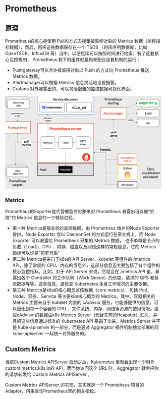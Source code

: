 # Prometheus

## 原理

Prometheus的核心是使用 Pull的方式去搜集被监控对象的 Metrics 数据（监控指标数据），然后，再把这些数据保存在一个 TSDB （时间序列数据库，比如 OpenTSDB、InfluxDB 等）当中，以便后续可以按照时间进行检索。有了这套核心监控机制， Prometheus 剩下的组件就是用来配合这套机制的运行：

- Pushgateway可以允许被监控对象以 Push 的方式向 Prometheus 推送 Metrics 数据。
- Alertmanager可以根据 Metrics 信息灵活地设置报警。
- Grafana 对外暴露出的、可以灵活配置的监控数据可视化界面。

![image-20200201142901718](figures/image-20200201142901718.png)

### Metrics

Prometheus的Exporter是代替被监控对象来对 Prometheus 暴露出可以被“抓取”的 Metrics 信息的一个辅助进程。

- 第一种 Metrics是宿主机的监控数据，由 Prometheus 维护的Node Exporter 提供。Node Exporter 会以 DaemonSet 的方式运行在宿主机上。而 Node Exporter 可以暴露给 Prometheus 采集的 Metrics 数据， 也不单单是节点的负载（Load）、CPU 、内存、磁盘以及网络这样的常规信息，它的 Metrics 指标可以说是“包罗万象”
- 第二种 Metrics是来自于k8s的 API Server、kubelet 等组件的 /metrics API。除了常规的 CPU、内存的信息外，这部分信息还主要包括了各个组件的核心监控指标。比如，对于 API Server 来说，它就会在 /metrics API 里，暴露出各个 Controller 的工作队列（Work Queue）的长度、请求的 QPS 和延迟数据等等。这些信息，是检查 Kubernetes 本身工作情况的主要依据。
- 第三种 Metrics是k8s的核心概念监控数据（core metrics），包括 Pod、Node、容器、Service 等主要k8s核心概念的 Metrics。其中，容器相关的 Metrics 主要来自于 kubelet 内置的 cAdvisor 服务，它能够提供的信息，可以细化到每一个容器的 CPU 、文件系统、内存、网络等资源的使用情况。这些cAdvisor的数据由k8s Metrics Server（代替先前的Heapster）汇总，并且把这些信息通过标准的 Kubernetes API 暴露了出来。Metrics Server 并不是 kube-apiserver 的一部分，而是通过 Aggregator 插件机制独立部署的同 kube-apiserver 一起统一对外服务的。

## Custom Metrics

当把Custom Metrics APIServer 启动之后，Kubernetes 里就会出现一个叫作custom.metrics.k8s.io的 API。而当你访问这个 URL 时，Aggregator 就会把你的请求转发给 Custom Metrics APIServer 。

Custom Metrics APIServer 的实现，其实就是一个 Prometheus 项目的 Adaptor，用来查询Prometheus里的相关指标。